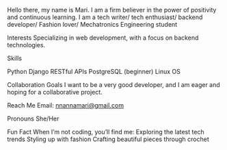 Hello there, my name is Mari. I am a firm believer in the power of positivity and continuous learning.
I am a tech writer/ tech enthusiast/ backend developer/ Fashion lover/ Mechatronics Engineering student

 Interests
Specializing in web development, with a focus on backend technologies.

Skills

Python
Django
RESTful APIs
PostgreSQL (beginner)
Linux OS

Collaboration Goals
I want to be a very good developer, and I am eager and hoping for a collaborative project. 

 Reach Me
Email: nnannamari@gmail.com

 Pronouns
She/Her

Fun Fact
When I’m not coding, you’ll find me:
Exploring the latest tech trends
Styling up with fashion
Crafting beautiful pieces through crochet
